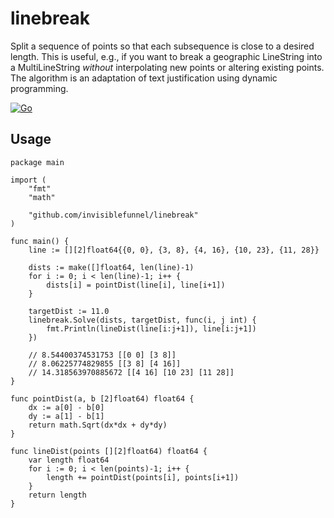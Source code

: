 # linebreak

Split a sequence of points so that each subsequence is close to a desired length. This is useful, e.g., if you want to break a geographic LineString into a MultiLineString _without_ interpolating new points or altering existing points. The algorithm is an adaptation of text justification using dynamic programming.

[![Go](https://github.com/invisiblefunnel/linebreak/actions/workflows/go.yml/badge.svg)](https://github.com/invisiblefunnel/linebreak/actions/workflows/go.yml)

## Usage

```golang
package main

import (
    "fmt"
    "math"

    "github.com/invisiblefunnel/linebreak"
)

func main() {
    line := [][2]float64{{0, 0}, {3, 8}, {4, 16}, {10, 23}, {11, 28}}

    dists := make([]float64, len(line)-1)
    for i := 0; i < len(line)-1; i++ {
        dists[i] = pointDist(line[i], line[i+1])
    }

    targetDist := 11.0
    linebreak.Solve(dists, targetDist, func(i, j int) {
        fmt.Println(lineDist(line[i:j+1]), line[i:j+1])
    })

    // 8.54400374531753 [[0 0] [3 8]]
    // 8.06225774829855 [[3 8] [4 16]]
    // 14.318563970885672 [[4 16] [10 23] [11 28]]
}

func pointDist(a, b [2]float64) float64 {
    dx := a[0] - b[0]
    dy := a[1] - b[1]
    return math.Sqrt(dx*dx + dy*dy)
}

func lineDist(points [][2]float64) float64 {
    var length float64
    for i := 0; i < len(points)-1; i++ {
        length += pointDist(points[i], points[i+1])
    }
    return length
}
```
